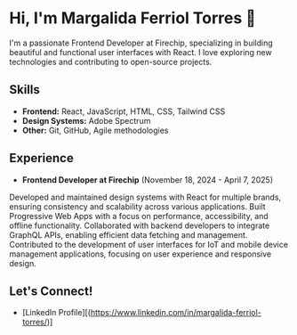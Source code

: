 # Hi, I'm Margalida Ferriol Torres 👋
I'm a passionate Frontend Developer at Firechip, specializing in building beautiful and functional user interfaces with React. I love exploring new technologies and contributing to open-source projects.

## Skills
* **Frontend:**  React, JavaScript, HTML, CSS, Tailwind CSS
* **Design Systems:** Adobe Spectrum
* **Other:** Git, GitHub, Agile methodologies

## Experience
* **Frontend Developer at Firechip** (November 18, 2024 - April 7, 2025)

Developed and maintained design systems with React for multiple brands, ensuring consistency and scalability across various applications.
Built Progressive Web Apps with a focus on performance, accessibility, and offline functionality.
Collaborated with backend developers to integrate GraphQL APIs, enabling efficient data fetching and management.
Contributed to the development of user interfaces for IoT and mobile device management applications, focusing on user experience and responsive design.

## Let's Connect!

* [LinkedIn Profile][(https://www.linkedin.com/in/margalida-ferriol-torres/)]




